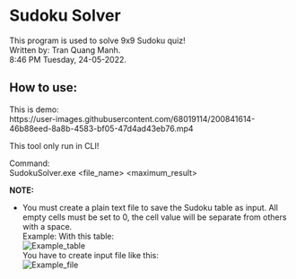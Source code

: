 <h1>Sudoku Solver</h1>

<p>
  This program is used to solve 9x9 Sudoku quiz! <br />
  Written by: Tran Quang Manh. <br />
  8:46 PM Tuesday, 24-05-2022. <br />
</p>

<h2>How to use:</h2>
<p>
  This is demo: <br />
  https://user-images.githubusercontent.com/68019114/200841614-46b88eed-8a8b-4583-bf05-47d4ad43eb76.mp4 <br />

  This tool only run in CLI! <br />

  Command: <br />
  SudokuSolver.exe <file_name> <maximum_result> <br />

  <strong>NOTE:</strong><br />
  + You must create a plain text file to save the Sudoku table as input. All empty cells must be set to 0, the cell value will be separate from others with a space. <br />
  Example: With this table: <br />
  ![Example_table](https://user-images.githubusercontent.com/68019114/200841738-c5ea8d46-f779-44e8-8947-9fb19d818b72.png) <br />
  You have to create input file like this: <br />
  ![Example_file](https://user-images.githubusercontent.com/68019114/200841714-7cd4072c-b9c9-4ce6-b35b-52753f495dcc.png) <br />
</p>


